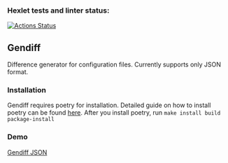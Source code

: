 ### Hexlet tests and linter status:
[![Actions Status](https://github.com/Pavel-Kr/python-project-50/actions/workflows/hexlet-check.yml/badge.svg)](https://github.com/Pavel-Kr/python-project-50/actions)

## Gendiff
Difference generator for configuration files. Currently supports only JSON format.

### Installation
Gendiff requires poetry for installation. Detailed guide on how to install poetry can be found [here](https://python-poetry.org/docs/#installation). After you install poetry, run `make install build package-install`

### Demo
[Gendiff JSON](https://asciinema.org/a/Ldp4ORCzxOpwiQ0TOeDvXcaKu)